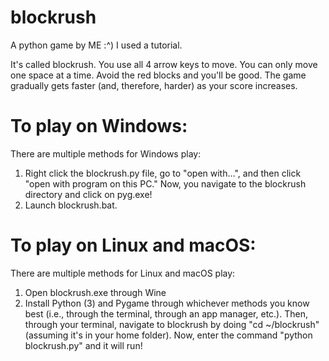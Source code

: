 # blockrush
A python game by ME :^) I used a tutorial.

It's called blockrush. You use all 4 arrow keys to move. You can only move one space at a time. Avoid the red blocks and you'll be good. The game gradually gets faster (and, therefore, harder) as your score increases.

# To play on Windows:
There are multiple methods for Windows play:
1. Right click the blockrush.py file, go to "open with...", and then click "open with program on this PC." Now, you navigate to the blockrush directory and click on pyg.exe!
2. Launch blockrush.bat.
# To play on Linux and macOS:
There are multiple methods for Linux and macOS play:
1. Open blockrush.exe through Wine
2. Install Python (3) and Pygame through whichever methods you know best (i.e., through the terminal, through an app manager, etc.). Then, through your terminal, navigate to blockrush by doing "cd ~/blockrush" (assuming it's in your home folder). Now, enter the command "python blockrush.py" and it will run!
